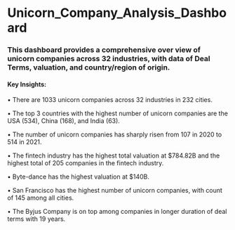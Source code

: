 # Unicorn_Company_Analysis_Dashboard

### This dashboard provides a comprehensive over view of unicorn companies across 32 industries, with data of Deal Terms, valuation, and country/region of origin. 
#### Key Insights:
•	There are 1033 unicorn companies across 32 industries in 232 cities.

•	The top 3 countries with the highest number of unicorn companies are the USA (534), China (168), and India (63).

•	The number of unicorn companies has sharply risen from 107 in 2020 to 514 in 2021.

•	The fintech industry has the highest total valuation at $784.82B and the highest total of 205 companies in the fintech industry.

•	Byte-dance has the highest valuation at $140B.

•	San Francisco has the highest number of unicorn companies, with count of 145 among all cities.

•	The Byjus Company is on top among companies in longer duration of deal terms with 19 years.


